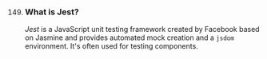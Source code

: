149. ### What is Jest?

     _Jest_ is a JavaScript unit testing framework created by Facebook based on Jasmine and provides automated mock creation and a `jsdom` environment. It's often used for testing components.

